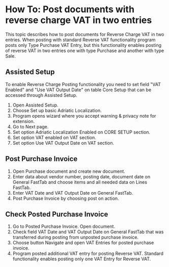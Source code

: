 # How To: Post documents with reverse charge VAT in two entries

This topic describes how to post documents for Reverse Charge VAT in two entries. When posting with standard Reverse VAT functionality program posts only Type Purchase VAT Entry, but this functionality enables posting of reverse VAT in two entries one with type Purchase and another with type Sale. 

## Assisted Setup

To enable Reverse Charge Posting functionality you need to set field "VAT Enabled" and "Use VAT Output Date" on table Core Setup that can be accessed through Assisted Setup.

1. Open Assisted Setup.
2. Choose Set up basic Adriatic Localization.
3. Program opens wizard where you accept warning & privacy note for extension.
4. Go to Next page.
5. Set option Adriatic Localization Enabled on CORE SETUP section.
6. Set option VAT enabled on VAT section.
6. Set option Use VAT Output Date on VAT section.

## Post Purchase Invoice

1. Open Purchase document and create new document.
2. Enter data about vendor number, posting date, document date on General FastTab and choose items and all needed data on Lines FastTab. 
3. Enter VAT Date and VAT Output Date on General FastTab.
4. Post Purchase Invoice by choosing post on action.

## Check Posted Purchase Invoice

1. Go to Posted Purchase Invoice. Open document.
2. Check field VAT Date and VAT Output Date on General FastTab that was transferred during posting from unposted purchase invoice.
3. Choose button Navigate and open VAT Entries for posted purchase invoice.
4. Program posted additional VAT entry for posting Reverse VAT. Standard functionality enables posting only one VAT Entry for Reverse VAT.